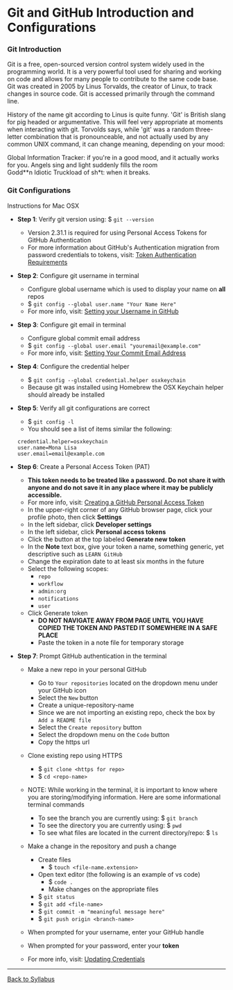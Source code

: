 # Git and GitHub Introduction and Configurations

### Git Introduction

Git is a free, open-sourced version control system widely used in the programming world. It is a very powerful tool used for sharing and working on code and allows for many people to contribute to the same code base. Git was created in 2005 by Linus Torvalds, the creator of Linux, to track changes in source code. Git is accessed primarily through the command line.

History of the name git according to Linus is quite funny. 'Git' is British slang for pig headed or argumentative. This will feel very appropriate at moments when interacting with git. Torvolds says, while 'git' was a random three-letter combination that is pronounceable, and not actually used by any common UNIX command, it can change meaning, depending on your mood:

Global Information Tracker: if you're in a good mood, and it actually works for you. Angels sing and light suddenly fills the room  
Godd\*\*n Idiotic Truckload of sh\*t: when it breaks.

### Git Configurations

Instructions for Mac OSX

- **Step 1**: Verify git version using: $ `git --version`
  - Version 2.31.1 is required for using Personal Access Tokens for GitHub Authentication
  - For more information about GitHub's Authentication migration from password credentials to tokens, visit: [Token Authentication Requirements](https://github.blog/2020-12-15-token-authentication-requirements-for-git-operations/)
- **Step 2**: Configure git username in terminal
  - Configure global username which is used to display your name on **all** repos
  - $ `git config --global user.name "Your Name Here"`
  - For more info, visit: [Setting your Username in GitHub](https://docs.github.com/en/github/getting-started-with-github/setting-your-username-in-git)
- **Step 3**: Configure git email in terminal
  - Configure global commit email address
  - $ `git config --global user.email "youremail@example.com"`
  - For more info, visit: [Setting Your Commit Email Address](https://docs.github.com/en/github/setting-up-and-managing-your-github-user-account/setting-your-commit-email-address)
- **Step 4**: Configure the credential helper
  - $ `git config --global credential.helper osxkeychain`
  - Because git was installed using Homebrew the OSX Keychain helper should already be installed
- **Step 5**: Verify all git configurations are correct
  - $ `git config -l`
  - You should see a list of items similar the following:
  ```
  credential.helper=osxkeychain
  user.name=Mona Lisa
  user.email=email@example.com
  ```
- **Step 6**: Create a Personal Access Token (PAT)
  - **This token needs to be treated like a password. Do not share it with anyone and do not save it in any place where it may be publicly accessible.**
  - For more info, visit: [Creating a GitHub Personal Access Token](https://docs.github.com/en/github/authenticating-to-github/creating-a-personal-access-token)
  - In the upper-right corner of any GitHub browser page, click your profile photo, then click **Settings**
  - In the left sidebar, click **Developer settings**
  - In the left sidebar, click **Personal access tokens**
  - Click the button at the top labeled **Generate new token**
  - In the **Note** text box, give your token a name, something generic, yet descriptive such as `LEARN GitHub`
  - Change the expiration date to at least six months in the future
  - Select the following scopes:
    - `repo`
    - `workflow`
    - `admin:org`
    - `notifications`
    - `user`
  - Click Generate token
    - **DO NOT NAVIGATE AWAY FROM PAGE UNTIL YOU HAVE COPIED THE TOKEN AND PASTED IT SOMEWHERE IN A SAFE PLACE**
    - Paste the token in a note file for temporary storage
- **Step 7**: Prompt GitHub authentication in the terminal

  - Make a new repo in your personal GitHub

    - Go to `Your repositories` located on the dropdown menu under your GitHub icon
    - Select the `New` button
    - Create a unique-repository-name
    - Since we are not importing an existing repo, check the box by `Add a README file`
    - Select the `Create repository` button
    - Select the dropdown menu on the `Code` button
    - Copy the https url

  - Clone existing repo using HTTPS

    - $ `git clone <https for repo>`
    - $ `cd <repo-name>`

  - NOTE: While working in the terminal, it is important to know where you are storing/modifying information. Here are some informational terminal commands
    - To see the branch you are currently using: $ `git branch`
    - To see the directory you are currently using: $ `pwd`
    - To see what files are located in the current directory/repo: $ `ls`
  - Make a change in the repository and push a change

    - Create files
      - $ `touch <file-name.extension>`
    - Open text editor (the following is an example of vs code)
      - $ `code .`
      - Make changes on the appropriate files
    - $ `git status`
    - $ `git add <file-name>`
    - $ `git commit -m "meaningful message here"`
    - $ `git push origin <branch-name>`

  - When prompted for your username, enter your GitHub handle
  - When prompted for your password, enter your **token**
  - For more info, visit: [Updating Credentials](https://docs.github.com/en/github/getting-started-with-github/updating-credentials-from-the-macos-keychain)

---

[Back to Syllabus](../README.md#github)
